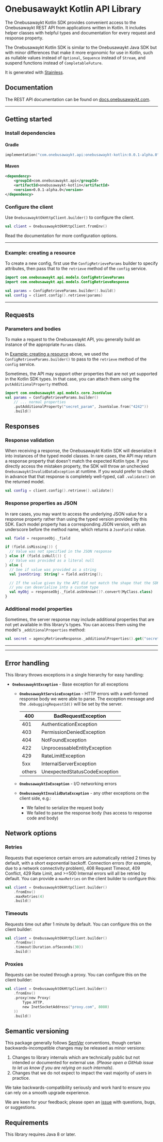 # Onebusawaykt Kotlin API Library

The Onebusawaykt Kotlin SDK provides convenient access to the Onebusawaykt REST API from applications written in Kotlin. It includes helper classes with helpful types and documentation for every request and response property.

The Onebusawaykt Kotlin SDK is similar to the Onebusawaykt Java SDK but with minor differences that make it more ergonomic for use in Kotlin, such as nullable values instead of `Optional`, `Sequence` instead of `Stream`, and suspend functions instead of `CompletableFuture`.

It is generated with [Stainless](https://www.stainlessapi.com/).

## Documentation

The REST API documentation can be found on [docs.onebusawaykt.com](https://docs.onebusawaykt.com).

---

## Getting started

### Install dependencies

#### Gradle

```kotlin
implementation("com.onebusawaykt.api:onebusawaykt-kotlin:0.0.1-alpha.0")
```

#### Maven

```xml
<dependency>
    <groupId>com.onebusawaykt.api</groupId>
    <artifactId>onebusawaykt-kotlin</artifactId>
    <version>0.0.1-alpha.0</version>
</dependency>
```

### Configure the client

Use `OnebusawayktOkHttpClient.builder()` to configure the client.

```kotlin
val client = OnebusawayktOkHttpClient.fromEnv()
```

Read the documentation for more configuration options.

---

### Example: creating a resource

To create a new config, first use the `ConfigRetrieveParams` builder to specify attributes,
then pass that to the `retrieve` method of the `config` service.

```kotlin
import com.onebusawaykt.api.models.ConfigRetrieveParams
import com.onebusawaykt.api.models.ConfigRetrieveResponse

val params = ConfigRetrieveParams.builder().build()
val config = client.config().retrieve(params)
```

---

## Requests

### Parameters and bodies

To make a request to the Onebusawaykt API, you generally build an instance of the appropriate `Params` class.

In [Example: creating a resource](#example-creating-a-resource) above, we used the `ConfigRetrieveParams.builder()` to pass to
the `retrieve` method of the `config` service.

Sometimes, the API may support other properties that are not yet supported in the Kotlin SDK types. In that case,
you can attach them using the `putAdditionalProperty` method.

```kotlin
import com.onebusawaykt.api.models.core.JsonValue
val params = ConfigRetrieveParams.builder()
    // ... normal properties
    .putAdditionalProperty("secret_param", JsonValue.from("4242"))
    .build()
```

## Responses

### Response validation

When receiving a response, the Onebusawaykt Kotlin SDK will deserialize it into instances of the typed model classes. In rare cases, the API may return a response property that doesn't match the expected Kotlin type. If you directly access the mistaken property, the SDK will throw an unchecked `OnebusawayktInvalidDataException` at runtime. If you would prefer to check in advance that that response is completely well-typed, call `.validate()` on the returned model.

```kotlin
val config = client.config().retrieve().validate()
```

### Response properties as JSON

In rare cases, you may want to access the underlying JSON value for a response property rather than using the typed version provided by
this SDK. Each model property has a corresponding JSON version, with an underscore before the method name, which returns a `JsonField` value.

```kotlin
val field = responseObj._field

if (field.isMissing()) {
  // Value was not specified in the JSON response
} else if (field.isNull()) {
  // Value was provided as a literal null
} else {
  // See if value was provided as a string
  val jsonString: String? = field.asString();

  // If the value given by the API did not match the shape that the SDK expects
  // you can deserialise into a custom type
  val myObj = responseObj._field.asUnknown()?.convert(MyClass.class)
}
```

### Additional model properties

Sometimes, the server response may include additional properties that are not yet available in this library's types. You can access them using the model's `_additionalProperties` method:

```kotlin
val secret = agencyRetrieveResponse._additionalProperties().get("secret_field")
```

---

---

## Error handling

This library throws exceptions in a single hierarchy for easy handling:

- **`OnebusawayktException`** - Base exception for all exceptions

  - **`OnebusawayktServiceException`** - HTTP errors with a well-formed response body we were able to parse. The exception message and the `.debuggingRequestId()` will be set by the server.

    | 400    | BadRequestException           |
    | ------ | ----------------------------- |
    | 401    | AuthenticationException       |
    | 403    | PermissionDeniedException     |
    | 404    | NotFoundException             |
    | 422    | UnprocessableEntityException  |
    | 429    | RateLimitException            |
    | 5xx    | InternalServerException       |
    | others | UnexpectedStatusCodeException |

  - **`OnebusawayktIoException`** - I/O networking errors
  - **`OnebusawayktInvalidDataException`** - any other exceptions on the client side, e.g.:
    - We failed to serialize the request body
    - We failed to parse the response body (has access to response code and body)

## Network options

### Retries

Requests that experience certain errors are automatically retried 2 times by default, with a short exponential backoff. Connection errors (for example, due to a network connectivity problem), 408 Request Timeout, 409 Conflict, 429 Rate Limit, and >=500 Internal errors will all be retried by default.
You can provide a `maxRetries` on the client builder to configure this:

```kotlin
val client = OnebusawayktOkHttpClient.builder()
    .fromEnv()
    .maxRetries(4)
    .build()
```

### Timeouts

Requests time out after 1 minute by default. You can configure this on the client builder:

```kotlin
val client = OnebusawayktOkHttpClient.builder()
    .fromEnv()
    .timeout(Duration.ofSeconds(30))
    .build()
```

### Proxies

Requests can be routed through a proxy. You can configure this on the client builder:

```kotlin
val client = OnebusawayktOkHttpClient.builder()
    .fromEnv()
    .proxy(new Proxy(
        Type.HTTP,
        new InetSocketAddress("proxy.com", 8080)
    ))
    .build()
```

## Semantic versioning

This package generally follows [SemVer](https://semver.org/spec/v2.0.0.html) conventions, though certain backwards-incompatible changes may be released as minor versions:

1. Changes to library internals which are technically public but not intended or documented for external use. _(Please open a GitHub issue to let us know if you are relying on such internals)_.
2. Changes that we do not expect to impact the vast majority of users in practice.

We take backwards-compatibility seriously and work hard to ensure you can rely on a smooth upgrade experience.

We are keen for your feedback; please open an [issue](https://www.github.com/stainless-sdks/onebusawaykt-kotlin/issues) with questions, bugs, or suggestions.

## Requirements

This library requires Java 8 or later.
